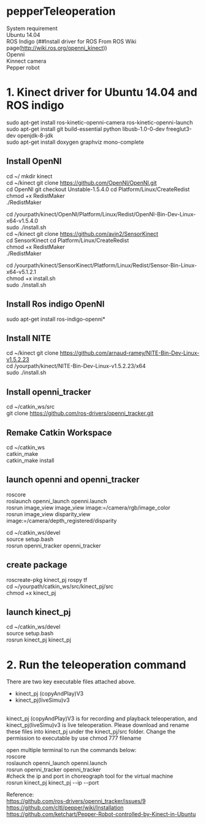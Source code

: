 # pepperTeleoperation

System requirement<br>
  Ubuntu 14.04<br>
  ROS Indigo (##Install driver for ROS From ROS Wiki page(http://wiki.ros.org/openni_kinect))<br>
  Openni<br>
  Kinnect camera<br>
  Pepper robot<br>

# 1.  Kinect driver for Ubuntu 14.04 and ROS indigo
sudo apt-get install ros-kinetic-openni-camera ros-kinetic-openni-launch<br>
sudo apt-get install git build-essential python libusb-1.0-0-dev freeglut3-dev openjdk-8-jdk<br>
sudo apt-get install doxygen graphviz mono-complete<br>

## Install OpenNI
cd ~/ mkdir kinect<br>
cd ~/kinect git clone https://github.com/OpenNI/OpenNI.git <br>
cd OpenNI git checkout Unstable-1.5.4.0 cd Platform/Linux/CreateRedist <br>
chmod +x RedistMaker <br>
./RedistMaker<br>

cd /yourpath/kinect/OpenNI/Platform/Linux/Redist/OpenNI-Bin-Dev-Linux-x64-v1.5.4.0 <br>
sudo ./install.sh<br>
cd ~/kinect git clone https://github.com/avin2/SensorKinect <br>
cd SensorKinect cd Platform/Linux/CreateRedist <br>
chmod +x RedistMaker <br>
./RedistMaker<br>

cd /yourpath/kinect/SensorKinect/Platform/Linux/Redist/Sensor-Bin-Linux-x64-v5.1.2.1 <br>
chmod +x install.sh <br>
sudo ./install.sh<br>

## Install Ros indigo OpenNI
sudo apt-get install ros-indigo-openni*<br>

## Install NITE

cd ~/kinect git clone https://github.com/arnaud-ramey/NITE-Bin-Dev-Linux-v1.5.2.23 <br>
cd /yourpath/kinect/NITE-Bin-Dev-Linux-v1.5.2.23/x64 <br>
sudo ./install.sh<br>

## Install openni_tracker
cd ~/catkin_ws/src <br>
git clone https://github.com/ros-drivers/openni_tracker.git<br>

## Remake Catkin Workspace
cd ~/catkin_ws <br>
catkin_make <br>
catkin_make install<br>

## launch openni and openni_tracker
roscore<br>
roslaunch openni_launch openni.launch<br>
rosrun image_view image_view image:=/camera/rgb/image_color<br>
rosrun image_view disparity_view image:=/camera/depth_registered/disparity<br>

cd ~/catkin_ws/devel <br>
source setup.bash <br>
rosrun openni_tracker openni_tracker<br>

## create package

roscreate-pkg kinect_pj rospy tf<br>
cd ~/yourpath/catkin_ws/src/kinect_pj/src <br>
chmod +x kinect_pj<br>

## launch kinect_pj

cd ~/catkin_ws/devel <br>
source setup.bash <br>
rosrun kinect_pj kinect_pj<br>

# 2.  Run the teleoperation command

There are two key executable files attached above. <br>
- kinect_pj (copyAndPlay)V3 <br>
- kinect_pj(liveSimu)v3 <br>
<br>
kinect_pj (copyAndPlay)V3 is for recording and playback teleoperation, and kinect_pj(liveSimu)v3 is live teleoperation.
Please download and rename these files into kinect_pj under the kinect_pj/src folder. Change the permission to executable by use chmod 777 filename<br>

open multiple terminal to run the commands below:<br>
roscore<br>
roslaunch openni_launch openni.launch<br>
rosrun openni_tracker openni_tracker<br>
#check the ip and port in choreograph tool for the virtual machine<br>
rosrun kinect_pj kinect_pj --ip <ip> --port <port><br>


Reference:<br>
https://github.com/ros-drivers/openni_tracker/issues/9<br>
https://github.com/cltl/pepper/wiki/Installation<br>
https://github.com/ketchart/Pepper-Robot-controlled-by-Kinect-in-Ubuntu<br>


